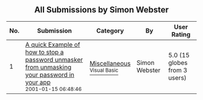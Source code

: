 ﻿<div align="center">

## All Submissions by Simon Webster

</div>

No.  | Submission | Category | By   | User Rating
---- | ---------- | -------- | ---- | -----------
1 | [A quick Example of how to stop a password unmasker from unmasking your password in your app<br /><sup>2001-01-15 06:48:46</sup>](https://github.com/Planet-Source-Code/simon-webster-a-quick-example-of-how-to-stop-a-password-unmasker-from-unmasking-your-passw__1-14429) | [Miscellaneous<br /><sup>Visual Basic</sup>](../ByCategory/miscellaneous__1-1.md) | Simon Webster | 5.0 (15 globes from 3 users)
